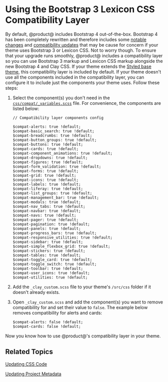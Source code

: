 # Using the Bootstrap 3 Lexicon CSS Compatibility Layer [](id=using-the-bootstrap-3-lexicon-css-compatibility-layer)

By default, @product@ includes Bootstrap 4 out-of-the-box. Bootstrap 4 has been 
completely rewritten and therefore includes some 
[notable changes](https://getbootstrap.com/docs/4.1/migration/) 
and 
[compatibility updates](http://getbootstrap.com/docs/4.1/getting-started/browsers-devices/) 
that may be cause for concern if your theme uses Bootstrap 3 or Lexicon CSS. Not 
to worry though. To ensure that your upgrade runs smoothly, @product@ includes a 
compatibility layer so you can use Bootstrap 3 markup and Lexicon CSS markup 
alongside the new Bootstrap 4 and Clay CSS. If your theme extends the 
[Styled base theme](https://github.com/liferay/liferay-portal/tree/7.1.x/modules/apps/frontend-theme/frontend-theme-styled), 
this compatibility layer is included by default. If your theme doesn't use all 
the components included in the compatibility layer, you can configure it to 
include just the components your theme uses. Follow these steps:

1.  Select the component(s) you don't need in the 
    [`css/compat/_variables.scss`](https://github.com/liferay/liferay-portal/blob/7.1.x/modules/apps/frontend-theme/frontend-theme-styled/src/main/resources/META-INF/resources/_styled/css/compat/_variables.scss) 
    file. For convenience, the components are listed below:
    
        // Compatibility layer components config

        $compat-alerts: true !default;
        $compat-basic_search: true !default;
        $compat-breadcrumbs: true !default;
        $compat-button_groups: true !default;
        $compat-buttons: true !default;
        $compat-cards: true !default;
        $compat-component_animations: true !default;
        $compat-dropdowns: true !default;
        $compat-figures: true !default;
        $compat-form_validation: true !default;
        $compat-forms: true !default;
        $compat-grid: true !default;
        $compat-icons: true !default;
        $compat-labels: true !default;
        $compat-liferay: true !default;
        $compat-list_groups: true !default;
        $compat-management_bar: true !default;
        $compat-modals: true !default;
        $compat-nav_tabs: true !default;
        $compat-navbar: true !default;
        $compat-navs: true !default;
        $compat-pager: true !default;
        $compat-pagination: true !default;
        $compat-panels: true !default;
        $compat-progress_bars: true !default;
        $compat-responsive_utilities: true !default;
        $compat-sidebar: true !default;
        $compat-simple_flexbox_grid: true !default;
        $compat-stickers: true !default;
        $compat-tables: true !default;
        $compat-toggle_card: true !default;
        $compat-toggle_switch: true !default;
        $compat-toolbar: true !default;
        $compat-user_icons: true !default;
        $compat-utilities: true !default;

2.  Add the `_clay_custom.scss` file to your theme's `/src/css` folder if it 
    doesn't already exists.

3.  Open `_clay_custom.scss` and add the component(s) you want to remove 
    compatibility for and set their value to `false`. The example below removes 
    compatibility for alerts and cards:
    
        $compat-alerts: false !default;
        $compat-cards: false !default;

Now you know how to use @product@'s compatibility layer in your theme. 
    
## Related Topics [](id=related-topics)

[Updating CSS Code](/develop/tutorials/-/knowledge_base/7-1/updating-css-code)

[Updating Project Metadata](/develop/tutorials/-/knowledge_base/7-1/updating-project-metadata)
